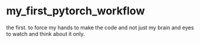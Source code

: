 # my_first_pytorch_workflow
the first.  to force my hands to make the code and not just my brain and eyes to watch and think about it only.  
